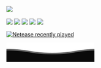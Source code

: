 <!--   my-header-img -->
![](./src/header_.png)

<!--   my-icons -->
[![](https://img.shields.io/badge/MacOS-Monterey-2376bc?style=flat-square&logo=apple&logoColor=ffffff)](https://www.apple.com/)
[![](https://img.shields.io/badge/-Java-007396?style=flat-square&logo=java&logoColor=ffffff)](https://www.java.com/)
[![](https://img.shields.io/badge/-Spring-6DB33F?style=flat-square&logo=spring&logoColor=white)](https://spring.io/projects/spring-framework/)
[![](https://img.shields.io/badge/-Docker-2496ED?style=flat-square&logo=docker&logoColor=ffffff)](https://www.docker.com/)
[![](https://img.shields.io/badge/-MySQL-003545?style=flat-square&logo=mysql&logoColor=white)](https://www.mysql.com/)

[![Netease recently played](https://netease-recent-profile.vercel.app/?id=82239522&theme=card&themeColor=e60026&size=300)](https://netease-recent-profile.vercel.app/?id=82239522&theme=card&themeColor=e60026&size=300)

![](assets/Bottom_down.svg)

